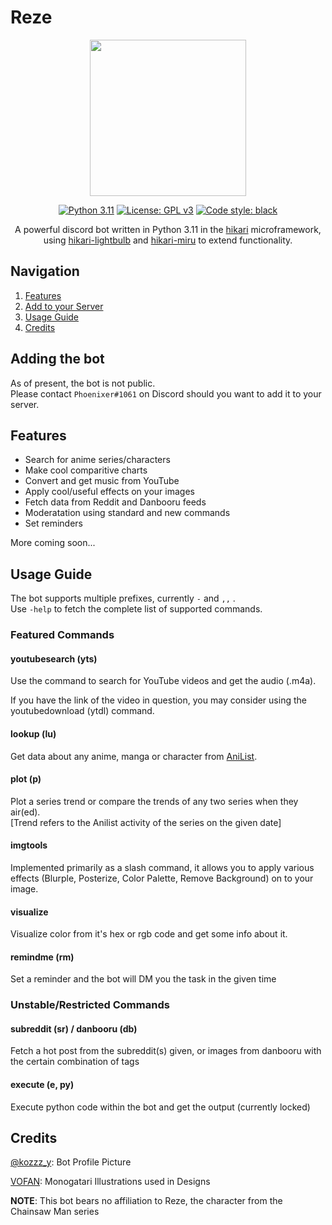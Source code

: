 
# Reze


<div align="center"> 

<img src="https://cdn.discordapp.com/attachments/1005948828484108340/1073873302684180510/reze_round.png" width="250" />

[![Python 3.11](https://img.shields.io/badge/python-3.11-blue.svg)](https://www.python.org/downloads/release/python-3110/)
[![License: GPL v3](https://img.shields.io/badge/License-GPLv3-blue.svg)](https://www.gnu.org/licenses/gpl-3.0)
[![Code style: black](https://img.shields.io/badge/code%20style-black-000000.svg)](https://github.com/psf/black)


A powerful discord bot written in Python 3.11 in the [hikari](https://github.com/hikari-py/hikari) microframework,
using [hikari-lightbulb](https://github.com/tandemdude/hikari-lightbulb) and [hikari-miru](https://github.com/HyperGH/hikari-miru) to extend functionality.

</div>

## Navigation

1. [Features](#features)  
1. [Add to your Server](#adding-the-bot)
1. [Usage Guide](#usage-guide)  
1. [Credits](#credits)  


## Adding the bot

As of present, the bot is not public.  
Please contact `Phoenixer#1061` on Discord should you want to add it to your server.
## Features

* Search for anime series/characters
* Make cool comparitive charts 
* Convert and get music from YouTube
* Apply cool/useful effects on your images
* Fetch data from Reddit and Danbooru feeds
* Moderatation using standard and new commands
* Set reminders

More coming soon...

## Usage Guide

The bot supports multiple prefixes, currently `-` and `,,`  .  
Use `-help` to fetch the complete list of supported commands.

### Featured Commands

#### youtubesearch (yts)

Use the command to search for YouTube videos and get the audio (.m4a).

If you have the link of the video in question, you may consider using the youtubedownload (ytdl) command.

#### lookup <type> (lu)
Get data about any anime, manga or character from [AniList](https://anilist.co/).

#### plot <type> (p)  
Plot a series trend or compare the trends of any two series when they air(ed).  
[Trend refers to the Anilist activity of the series on the given date]

#### imgtools
Implemented primarily as a slash command, it allows you to apply various effects (Blurple, Posterize, Color Palette, Remove Background) on to your image.

#### visualize 
Visualize color from it's hex or rgb code and get some info about it.

#### remindme (rm)
Set a reminder and the bot will DM you the task in the given time

### Unstable/Restricted Commands    

#### subreddit (sr) / danbooru (db)
Fetch a hot post from the subreddit(s) given, or images from danbooru with the certain combination of tags

#### execute (e, py)
Execute python code within the bot and get the output (currently locked)



## Credits

[@kozzz_y](https://twitter.com/kozzz_y/status/1617119473655517185): Bot Profile Picture

[VOFAN](https://twitter.com/vofan_tw): Monogatari  Illustrations used in Designs

**NOTE**: This bot bears no affiliation to Reze, the character from the Chainsaw Man series

